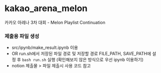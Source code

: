 # kakao_arena_melon

카카오 아레나 3차 대회 - Melon Playlist Continuation

### 제출용 파일 생성
- src/ipynb/make_result.ipynb 이용
- OR run.sh에서 저장된 파일 경로 및 저장할 경로 FILE_PATH, SAVE_PATH에 설정 후 ```bash run.sh``` 실행
  (확인해보지 않은 방식으로 우선 ipynb 이용하기)
- notion 제출물 > 파일 제출시 사용 코드 참고
